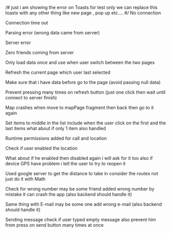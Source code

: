 
/# just i am showing the error on Toasts for test only we can replace this toasts with any other thing like new page , pop up etc…. #/
No connection

Connection time out

Parsing error (wrong data came from server)

Server error 

Zero friends coming from server

Only load data once and use when user switch between the two pages

Refresh the current page which user last selected  

Make sure that i have data before go to the page (avoid passing null data)

Prevent pressing many times on refresh button (just one click then wait until connect to server finish)

Map crashes when move to mapPage fragment then back then go to it again

Set items to middle in the list include when the user click on the first and the last items what about if only 1 item also handled

Runtime permissions added for call and location

Check if user enabled the location

What about if he enabled then disabled again i will ask for it too also if device GPS have problem i tell the user to try to reopen it

Used google server to get the distance to take in consider the routes not just do it with Math 

Check for wrong number may be some friend added wrong number by mistake it can crash the app (also backend should handle it)

Same thing with E-mail may be some one add wrong e-mail (also backend should handle it)

Sending message check if user typed empty message also prevent him from press on send button many times at once




